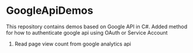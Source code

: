 # GoogleApiDemos
This repository contains demos based on Google API in C#.
Added method for how to authenticate google api using OAuth or Service Account
1. Read page view count from google analytics api
